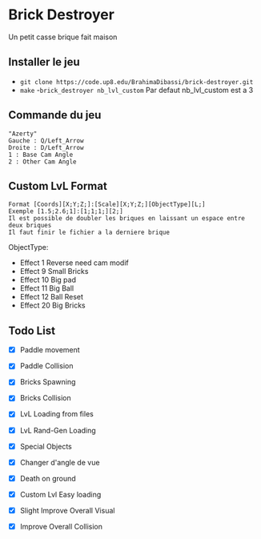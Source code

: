 # Brick Destroyer

Un petit casse brique fait maison

## Installer le jeu

- `git clone https://code.up8.edu/BrahimaDibassi/brick-destroyer.git`
- `make`
-`brick_destroyer nb_lvl_custom`
    Par defaut nb_lvl_custom est a 3

## Commande du jeu 
    "Azerty"
    Gauche : Q/Left_Arrow
    Droite : D/Left_Arrow
    1 : Base Cam Angle
    2 : Other Cam Angle

## Custom LvL Format
    Format [Coords][X;Y;Z;]:[Scale][X;Y;Z;][ObjectType][L;]
    Exemple [1.5;2.6;1]:[1;1;1;][2;] 
    Il est possible de doubler les briques en laissant un espace entre deux briques
    Il faut finir le fichier a la derniere brique

ObjectType: 
  - Effect 1 Reverse need cam modif
  - Effect 9 Small Bricks
  - Effect 10 Big pad
  - Effect 11 Big Ball
  - Effect 12 Ball Reset
  - Effect 20 Big Bricks

## Todo List

- [X] Paddle movement
- [X] Paddle Collision
- [X] Bricks Spawning
- [X] Bricks Collision
- [X] LvL Loading from files
- [X] LvL Rand-Gen Loading
- [X] Special Objects
- [X] Changer d'angle de vue
- [X] Death on ground
- [X] Custom Lvl Easy loading
- [X] Slight Improve Overall Visual
- [X] Improve Overall Collision

